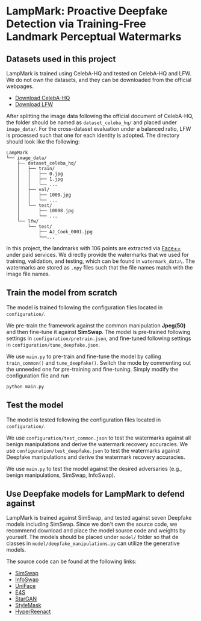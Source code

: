 # LampMark: Proactive Deepfake Detection via Training-Free Landmark Perceptual Watermarks

[//]: # (## Proceedings of the 32th ACM International Conference on Multimedia \&#40;MM 2024\&#41;)


## Datasets used in this project

LampMark is trained using CelebA-HQ and tested on CelebA-HQ and LFW. We do not own the datasets, and they can be downloaded from the official webpages.
* [Download CelebA-HQ](https://mmlab.ie.cuhk.edu.hk/projects/CelebA.html)
* [Download LFW](https://vis-www.cs.umass.edu/lfw/)

After splitting the image data following the official document of CelebA-HQ, the folder should be named as ```dataset_celeba_hq/``` and placed under ```image_data/```. For the cross-dataset evaluation under a balanced ratio, LFW is processed such that one for each identity is adopted. The directory should look like the following:
```
LampMark
└── image_data/
    ├── dataset_celeba_hq/
    │   ├── train/
    │   │   ├── 0.jpg
    │   │   ├── 1.jpg
    │   │   └── ...
    │   ├── val/
    │   │   ├── 1000.jpg
    │   │   └── ...         
    │   └── test/
    │       ├── 10008.jpg
    │       └── ...    
    └── lfw/
        └── test/
            ├── AJ_Cook_0001.jpg
            └──...
```

In this project, the landmarks with 106 points are extracted via [Face++](https://console.faceplusplus.com/documents/13207488) under paid services. We directly provide the watermarks that we used for training, validation, and testing, which can be found in ```watermark_data\```. The watermarks are stored as ```.npy``` files such that the file names match with the image file names. 


## Train the model from scratch

The model is trained following the configuration files located in ```configuration/```.

We pre-train the framework against the common manipulation **Jpeg(50)** and then fine-tune it against **SimSwap**. The model is pre-trained following settings in ```configuration/pretrain.json```, and fine-tuned following settings in ```configuration/tune_deepfake.json```.

We use ```main.py``` to pre-train and fine-tune the model by calling ```train_common()``` and ```tune_deepfake()```. Switch the mode by commenting out the unneeded one for pre-training and fine-tuning. Simply modify the configuration file and run 
```
python main.py
```


## Test the model

The model is tested following the configuration files located in ```configuration/```.

We use ```configuration/test_common.json``` to test the watermarks against all benign manipulations and derive the watermark recovery accuracies. We use ```configuration/test_deepfake.json``` to test the watermarks against Deepfake manipulations and derive the watermark recovery accuracies. 

We use ```main.py``` to test the model against the desired adversaries (e.g., benign manipulations, SimSwap, InfoSwap). 


## Use Deepfake models for LampMark to defend against

LampMark is trained against SimSwap, and tested against seven Deepfake models including SimSwap. Since we don't own the source code, we recommend download and place the model source code and weights by yourself. The models should be placed under ```model/``` folder so that de classes in ```model/deepfake_manipulations.py``` can utilize the generative models. 

The source code can be found at the following links:
* [SimSwap](https://github.com/neuralchen/SimSwap)
* [InfoSwap](https://github.com/GGGHSL/InfoSwap-master)
* [UniFace](https://github.com/xc-csc101/UniFace)
* [E4S](https://github.com/e4s2022/e4s/tree/main)
* [StarGAN](https://github.com/clovaai/stargan-v2)
* [StyleMask](https://github.com/StelaBou/StyleMask)
* [HyperReenact](https://github.com/StelaBou/HyperReenact)

